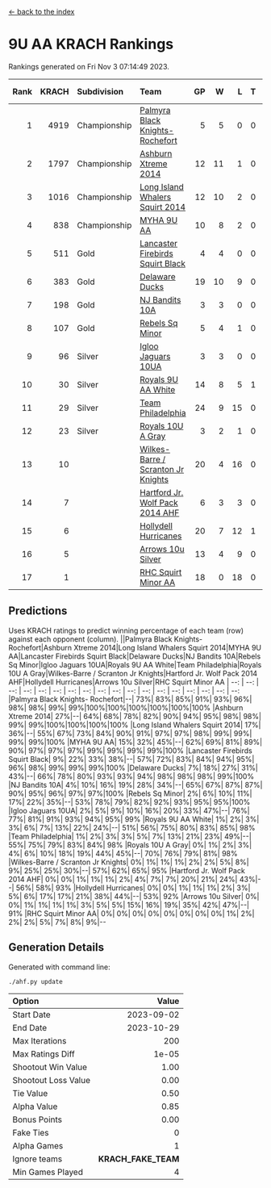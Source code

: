 [<- back to the index](readme.md)
# 9U AA KRACH Rankings
Rankings generated on Fri Nov  3 07:14:49 2023.

Rank|KRACH|Subdivision|Team|GP|W|L|T|OTW|OTL|SoS|Exp Wins|Win Diff
---:|---:|:---|:---|---:|---:|---:|---:|---:|---:|---:|---:|---:
1|4919|Championship|[Palmyra Black Knights- Rochefort](https://gamesheetstats.com/seasons/3659/teams/140260/schedule)|5|5|0|0|0|0|136|5.8|-0.0
2|1797|Championship|[Ashburn Xtreme 2014](https://gamesheetstats.com/seasons/3659/teams/140217/schedule)|12|11|1|0|0|0|209|11.8|-0.0
3|1016|Championship|[Long Island Whalers Squirt 2014](https://gamesheetstats.com/seasons/3659/teams/140221/schedule)|12|10|2|0|1|0|331|10.8|-0.0
4|838|Championship|[MYHA 9U AA](https://gamesheetstats.com/seasons/3659/teams/140222/schedule)|10|8|2|0|2|0|298|8.8|-0.0
5|511|Gold|[Lancaster Firebirds Squirt Black](https://gamesheetstats.com/seasons/3659/teams/140256/schedule)|4|4|0|0|0|0|16|4.9|0.0
6|383|Gold|[Delaware Ducks](https://gamesheetstats.com/seasons/3659/teams/140218/schedule)|19|10|9|0|0|3|1090|10.8|-0.0
7|198|Gold|[NJ Bandits 10A](https://gamesheetstats.com/seasons/3659/teams/140259/schedule)|3|3|0|0|0|0|8|3.9|0.0
8|107|Gold|[Rebels Sq Minor](https://gamesheetstats.com/seasons/3659/teams/140223/schedule)|5|4|1|0|1|0|72|4.9|0.0
9|96|Silver|[Igloo Jaguars 10UA](https://gamesheetstats.com/seasons/3659/teams/140253/schedule)|3|3|0|0|0|0|4|3.9|0.0
10|30|Silver|[Royals 9U AA White](https://gamesheetstats.com/seasons/3659/teams/140225/schedule)|14|8|5|1|0|0|220|9.4|0.0
11|29|Silver|[Team Philadelphia](https://gamesheetstats.com/seasons/3659/teams/140226/schedule)|24|9|15|0|0|1|673|9.9|0.0
12|23|Silver|[Royals 10U A Gray](https://gamesheetstats.com/seasons/3659/teams/140262/schedule)|3|2|1|0|0|0|12|2.9|0.0
13|10||[Wilkes-Barre / Scranton Jr Knights](https://gamesheetstats.com/seasons/3659/teams/140228/schedule)|20|4|16|0|0|0|726|4.9|0.0
14|7||[Hartford Jr. Wolf Pack 2014 AHF](https://gamesheetstats.com/seasons/3659/teams/140219/schedule)|6|3|3|0|0|0|149|3.9|0.0
15|6||[Hollydell Hurricanes](https://gamesheetstats.com/seasons/3659/teams/140220/schedule)|20|7|12|1|0|0|124|8.4|0.0
16|5||[Arrows 10u Silver](https://gamesheetstats.com/seasons/3659/teams/140216/schedule)|13|4|9|0|0|0|258|4.9|0.0
17|1||[RHC Squirt Minor AA](https://gamesheetstats.com/seasons/3659/teams/140224/schedule)|18|0|18|0|0|0|157|0.9|0.0

## Predictions
Uses KRACH ratings to predict winning percentage of each team (row) against each opponent (column).
||Palmyra Black Knights- Rochefort|Ashburn Xtreme 2014|Long Island Whalers Squirt 2014|MYHA 9U AA|Lancaster Firebirds Squirt Black|Delaware Ducks|NJ Bandits 10A|Rebels Sq Minor|Igloo Jaguars 10UA|Royals 9U AA White|Team Philadelphia|Royals 10U A Gray|Wilkes-Barre / Scranton Jr Knights|Hartford Jr. Wolf Pack 2014 AHF|Hollydell Hurricanes|Arrows 10u Silver|RHC Squirt Minor AA
| --: | --: | --: | --: | --: | --: | --: | --: | --: | --: | --: | --: | --: | --: | --: | --: | --: | --: 
|Palmyra Black Knights- Rochefort|--| 73%| 83%| 85%| 91%| 93%| 96%| 98%| 98%| 99%| 99%|100%|100%|100%|100%|100%|100%
|Ashburn Xtreme 2014| 27%|--| 64%| 68%| 78%| 82%| 90%| 94%| 95%| 98%| 98%| 99%| 99%|100%|100%|100%|100%
|Long Island Whalers Squirt 2014| 17%| 36%|--| 55%| 67%| 73%| 84%| 90%| 91%| 97%| 97%| 98%| 99%| 99%| 99%| 99%|100%
|MYHA 9U AA| 15%| 32%| 45%|--| 62%| 69%| 81%| 89%| 90%| 97%| 97%| 97%| 99%| 99%| 99%| 99%|100%
|Lancaster Firebirds Squirt Black|  9%| 22%| 33%| 38%|--| 57%| 72%| 83%| 84%| 94%| 95%| 96%| 98%| 99%| 99%| 99%|100%
|Delaware Ducks|  7%| 18%| 27%| 31%| 43%|--| 66%| 78%| 80%| 93%| 93%| 94%| 98%| 98%| 98%| 99%|100%
|NJ Bandits 10A|  4%| 10%| 16%| 19%| 28%| 34%|--| 65%| 67%| 87%| 87%| 90%| 95%| 96%| 97%| 97%|100%
|Rebels Sq Minor|  2%|  6%| 10%| 11%| 17%| 22%| 35%|--| 53%| 78%| 79%| 82%| 92%| 93%| 95%| 95%|100%
|Igloo Jaguars 10UA|  2%|  5%|  9%| 10%| 16%| 20%| 33%| 47%|--| 76%| 77%| 81%| 91%| 93%| 94%| 95%| 99%
|Royals 9U AA White|  1%|  2%|  3%|  3%|  6%|  7%| 13%| 22%| 24%|--| 51%| 56%| 75%| 80%| 83%| 85%| 98%
|Team Philadelphia|  1%|  2%|  3%|  3%|  5%|  7%| 13%| 21%| 23%| 49%|--| 55%| 75%| 79%| 83%| 84%| 98%
|Royals 10U A Gray|  0%|  1%|  2%|  3%|  4%|  6%| 10%| 18%| 19%| 44%| 45%|--| 70%| 76%| 79%| 81%| 98%
|Wilkes-Barre / Scranton Jr Knights|  0%|  1%|  1%|  1%|  2%|  2%|  5%|  8%|  9%| 25%| 25%| 30%|--| 57%| 62%| 65%| 95%
|Hartford Jr. Wolf Pack 2014 AHF|  0%|  0%|  1%|  1%|  1%|  2%|  4%|  7%|  7%| 20%| 21%| 24%| 43%|--| 56%| 58%| 93%
|Hollydell Hurricanes|  0%|  0%|  1%|  1%|  1%|  2%|  3%|  5%|  6%| 17%| 17%| 21%| 38%| 44%|--| 53%| 92%
|Arrows 10u Silver|  0%|  0%|  1%|  1%|  1%|  1%|  3%|  5%|  5%| 15%| 16%| 19%| 35%| 42%| 47%|--| 91%
|RHC Squirt Minor AA|  0%|  0%|  0%|  0%|  0%|  0%|  0%|  0%|  1%|  2%|  2%|  2%|  5%|  7%|  8%|  9%|--

## Generation Details

Generated with command line:
```
./ahf.py update
```

| Option | Value |
| :----- | ----: |
| Start Date | 2023-09-02 |
| End Date | 2023-10-29 |
| Max Iterations | 200 |
| Max Ratings Diff | 1e-05 |
| Shootout Win Value | 1.00 |
| Shootout Loss Value | 0.00 |
| Tie Value | 0.50 |
| Alpha Value | 0.85 |
| Bonus Points | 0.00 |
| Fake Ties | 0 |
| Alpha Games | 1 |
| Ignore teams | __KRACH_FAKE_TEAM__ |
| Min Games Played | 4 |

